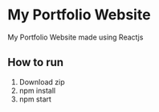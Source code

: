 # My Portfolio Website
My Portfolio Website made using Reactjs
## How to run
1) Download zip
2) npm install
3) npm start
